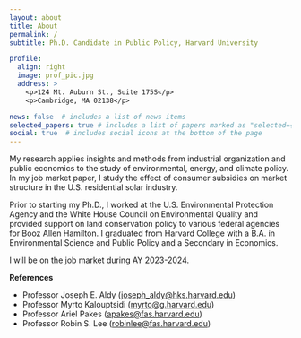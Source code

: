 ```yaml
---
layout: about
title: About
permalink: /
subtitle: Ph.D. Candidate in Public Policy, Harvard University

profile:
  align: right
  image: prof_pic.jpg
  address: >
    <p>124 Mt. Auburn St., Suite 175S</p>
    <p>Cambridge, MA 02138</p>

news: false  # includes a list of news items
selected_papers: true # includes a list of papers marked as "selected={true}"
social: true  # includes social icons at the bottom of the page
---
```


My research applies insights and methods from industrial organization and public economics to the study of environmental, energy, and climate policy.  In my job market paper, I study the effect of consumer subsidies on market structure in the U.S. residential solar industry.

Prior to starting my Ph.D., I worked at the U.S. Environmental Protection Agency and the White House Council on Environmental Quality and provided support on land conservation policy to various federal agencies for Booz Allen Hamilton. I graduated from Harvard College with a B.A. in Environmental Science and Public Policy and a Secondary in Economics.

I will be on the job market during AY 2023-2024.

<strong>References</strong>
* Professor Joseph E. Aldy ([joseph_aldy@hks.harvard.edu](mailto:joseph_aldy@hks.harvard.edu))
* Professor Myrto Kalouptsidi ([myrto@g.harvard.edu](mailto:myrto@g.harvard.edu))
* Professor Ariel Pakes ([apakes@fas.harvard.edu](mailto:apakes@fas.harvard.edu))
* Professor Robin S. Lee ([robinlee@fas.harvard.edu](mailto:robinlee@fas.harvard.edu))